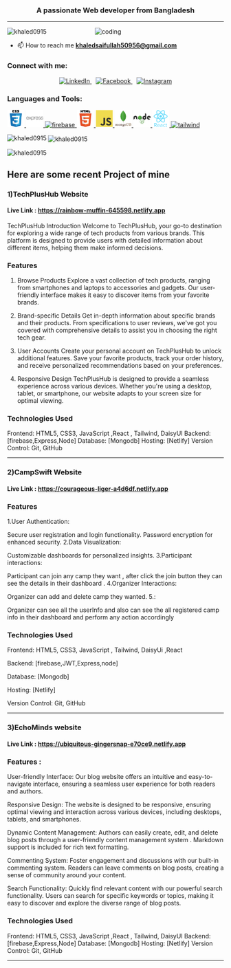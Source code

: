 

<h3 align="center">A passionate Web developer from Bangladesh</h3>
<hr/>

<img align="right" alt="coding" width="300" src="https://media2.giphy.com/media/qgQUggAC3Pfv687qPC/giphy.gif">



<p align="left"> <img src="https://komarev.com/ghpvc/?username=khaled0915&label=Profile%20views&color=0e75b6&style=flat" alt="khaled0915" /> </p>

- 📫 How to reach me **khaledsaifullah50956@gmail.com**

<h3 align="left">Connect with me:</h3>
<p align="left">
  
<div align="center">
  <a href="https://linkedin.com/in/khaled-saifullah-9b701123b" target="_blank" style="margin-right: 10px;">
    <img src="https://raw.githubusercontent.com/rahuldkjain/github-profile-readme-generator/master/src/images/icons/Social/linked-in-alt.svg" alt="LinkedIn" height="30" width="40" />
  </a>
  <a href="https://fb.com/saifullah.khaled.7165" target="_blank" style="margin-right: 10px;">
    <img src="https://raw.githubusercontent.com/rahuldkjain/github-profile-readme-generator/master/src/images/icons/Social/facebook.svg" alt="Facebook" height="30" width="40" />
  </a>
  <a href="https://instagram.com/saifullah_khaled_" target="_blank">
    <img src="https://raw.githubusercontent.com/rahuldkjain/github-profile-readme-generator/master/src/images/icons/Social/instagram.svg" alt="Instagram" height="30" width="40" />
  </a>
</div>


</p>

<h3 align="left">Languages and Tools:</h3>

<p align="left"> <a href="https://www.w3schools.com/css/" target="_blank" rel="noreferrer"> <img src="https://raw.githubusercontent.com/devicons/devicon/master/icons/css3/css3-original-wordmark.svg" alt="css3" width="40" height="40"/> </a> <a href="https://expressjs.com" target="_blank" rel="noreferrer"> <img src="https://raw.githubusercontent.com/devicons/devicon/master/icons/express/express-original-wordmark.svg" alt="express" width="40" height="40"/> </a> <a href="https://firebase.google.com/" target="_blank" rel="noreferrer"> <img src="https://www.vectorlogo.zone/logos/firebase/firebase-icon.svg" alt="firebase" width="40" height="40"/> </a> <a href="https://www.w3.org/html/" target="_blank" rel="noreferrer"> <img src="https://raw.githubusercontent.com/devicons/devicon/master/icons/html5/html5-original-wordmark.svg" alt="html5" width="40" height="40"/> </a> <a href="https://developer.mozilla.org/en-US/docs/Web/JavaScript" target="_blank" rel="noreferrer"> <img src="https://raw.githubusercontent.com/devicons/devicon/master/icons/javascript/javascript-original.svg" alt="javascript" width="40" height="40"/> </a> <a href="https://www.mongodb.com/" target="_blank" rel="noreferrer"> <img src="https://raw.githubusercontent.com/devicons/devicon/master/icons/mongodb/mongodb-original-wordmark.svg" alt="mongodb" width="40" height="40"/> </a> <a href="https://nodejs.org" target="_blank" rel="noreferrer"> <img src="https://raw.githubusercontent.com/devicons/devicon/master/icons/nodejs/nodejs-original-wordmark.svg" alt="nodejs" width="40" height="40"/> </a> <a href="https://reactjs.org/" target="_blank" rel="noreferrer"> <img src="https://raw.githubusercontent.com/devicons/devicon/master/icons/react/react-original-wordmark.svg" alt="react" width="40" height="40"/> </a> <a href="https://tailwindcss.com/" target="_blank" rel="noreferrer"> <img src="https://www.vectorlogo.zone/logos/tailwindcss/tailwindcss-icon.svg" alt="tailwind" width="40" height="40"/> </a> </p>

<p><img align="left" src="https://github-readme-stats.vercel.app/api/top-langs?username=khaled0915&show_icons=true&locale=en&layout=compact" alt="khaled0915" /></p>

<p>&nbsp;<img align="center" src="https://github-readme-stats.vercel.app/api?username=khaled0915&show_icons=true&locale=en" alt="khaled0915" /></p>

<p><img align="center" src="https://github-readme-streak-stats.herokuapp.com/?user=khaled0915&" alt="khaled0915" /></p>

## Here are some recent Project of mine 

### 1)TechPlusHub Website
####  Live Link : https://rainbow-muffin-645598.netlify.app

TechPlusHub
Introduction
Welcome to TechPlusHub, your go-to destination for exploring a wide range of tech products from various brands. This platform is designed to provide users with detailed information about different items, helping them make informed decisions.

### Features
1. Browse Products
Explore a vast collection of tech products, ranging from smartphones and laptops to accessories and gadgets. Our user-friendly interface makes it easy to discover items from your favorite brands.

2. Brand-specific Details
Get in-depth information about specific brands and their products. From specifications to user reviews, we've got you covered with comprehensive details to assist you in choosing the right tech gear.

3. User Accounts
Create your personal account on TechPlusHub to unlock additional features. Save your favorite products, track your order history, and receive personalized recommendations based on your preferences.

4. Responsive Design
TechPlusHub is designed to provide a seamless experience across various devices. Whether you're using a desktop, tablet, or smartphone, our website adapts to your screen size for optimal viewing.

### Technologies Used
Frontend: HTML5, CSS3, JavaScript ,React , Tailwind, DaisyUI
Backend: [firebase,Express,Node]
Database: [Mongodb]
Hosting: [Netlify]
Version Control: Git, GitHub
<hr/>

### 2)CampSwift Website
#### Live Link : https://courageous-liger-a4d6df.netlify.app

### Features
1.User Authentication:

Secure user registration and login functionality.
Password encryption for enhanced security.
2.Data Visualization:

Customizable dashboards for personalized insights.
3.Participant interactions:

Participant can join any camp they want , after click the join button they can see the details in their dashboard .
4.Organizer Interactions:

Organizer can add and delete camp they wanted.
5.:

Organizer can see all the userInfo and also can see the all registered camp info in their dashboard and perform any action accordingly
### Technologies Used
Frontend: HTML5, CSS3, JavaScript , Tailwind, DaisyUi ,React

Backend: [firebase,JWT,Express,node]

Database: [Mongodb]

Hosting: [Netlify]

Version Control: Git, GitHub

<hr/>

### 3)EchoMinds website
#### Live Link : https://ubiquitous-gingersnap-e70ce9.netlify.app

### Features :
User-friendly Interface: Our blog website offers an intuitive and easy-to-navigate interface, ensuring a seamless user experience for both readers and authors.

Responsive Design: The website is designed to be responsive, ensuring optimal viewing and interaction across various devices, including desktops, tablets, and smartphones.

Dynamic Content Management: Authors can easily create, edit, and delete blog posts through a user-friendly content management system . Markdown support is included for rich text formatting.

Commenting System: Foster engagement and discussions with our built-in commenting system. Readers can leave comments on blog posts, creating a sense of community around your content.

Search Functionality: Quickly find relevant content with our powerful search functionality. Users can search for specific keywords or topics, making it easy to discover and explore the diverse range of blog posts.

### Technologies Used
Frontend: HTML5, CSS3, JavaScript ,React , Tailwind, DaisyUI
Backend: [firebase,Express,Node]
Database: [Mongodb]
Hosting: [Netlify]
Version Control: Git, GitHub

<hr/>




